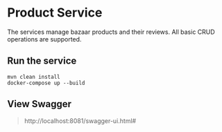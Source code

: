 # Product Service

The services manage bazaar products and their reviews. All basic CRUD operations are supported. 

## Run the service

```
mvn clean install
docker-compose up --build
```

## View Swagger

> http://localhost:8081/swagger-ui.html#